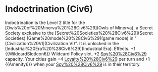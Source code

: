 # Indoctrination (Civ6)

Indoctrination is the Level 2 title for the [Owls%20of%20Minerva%20%28Civ6%29](Owls of Minerva), a Secret Society exclusive to the [Secret%20Societies%20%28Civ6%29](Secret Societies) [Game%20mode%20%28Civ6%29](game mode) in "[Civilization%20VI](Civilization VI)". It is unlocked in the [Industrial%20Era%20%28Civ6%29](Industrial Era).
Effects.
+1 {{WildcardSlotIcon6}} Wildcard Policy slot. +2 [Spy%20%28Civ6%29](Spy) capacity. Your cities gain +4 [Loyalty%20%28Civ6%29](Loyalty) per turn and +1 {{Amenity6}} when your [Spy%20%28Civ6%29](Spy) is in their territory.